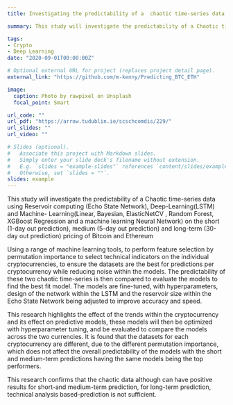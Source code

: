 ```yaml
---
title: Investigating the predictability of a  chaotic time-series data using    Reservoir computing, Deep-Learning and Machine- Learning on the        short-, medium- and long-term pricing of Bitcoin and Ethereum.

summary: This study will investigate the predictability of a Chaotic time-series data using Reservoir computing (Echo State Network), Deep-Learning(LSTM) and Machine- Learning(Linear, Bayesian, ElasticNetCV , Random Forest, XGBoost Regression and a machine learning Neural Network) on the short (1-day out prediction), medium (5-day out prediction) and long-term (30-day out prediction) pricing of Bitcoin and Ethereum.

tags: 
- Crypto
- Deep Learning
date: "2020-09-01T00:00:00Z"

# Optional external URL for project (replaces project detail page).
external_link: "https://github.com/m-kenny/Predicting_BTC_ETH"

image:
  caption: Photo by rawpixel on Unsplash
  focal_point: Smart

url_code: ""
url_pdf: "https://arrow.tudublin.ie/scschcomdis/229/"
url_slides: ""
url_video: ""

# Slides (optional).
#   Associate this project with Markdown slides.
#   Simply enter your slide deck's filename without extension.
#   E.g. `slides = "example-slides"` references `content/slides/example-slides.md`.
#   Otherwise, set `slides = ""`.
slides: example
---
```


This study will investigate the predictability of a Chaotic time-series data using Reservoir computing (Echo State Network), Deep-Learning(LSTM) and Machine- Learning(Linear, Bayesian, ElasticNetCV , Random Forest, XGBoost Regression and a machine learning Neural Network) on the short (1-day out prediction), medium (5-day out prediction) and long-term (30-day out prediction) pricing of Bitcoin and Ethereum

Using a range of machine learning tools, to perform feature selection by permutation importance to select technical indicators on the individual cryptocurrencies, to ensure the datasets are the best for predictions per cryptocurrency while reducing noise within the models. 
The predictability of these two chaotic time-series is then compared to evaluate the models to find the best fit model. The models are fine-tuned, with hyperparameters, design of the network within the LSTM and the reservoir size within the Echo State Network being adjusted to improve accuracy and speed.

This research highlights the effect of the trends within the cryptocurrency and its effect on predictive models, these models will then be optimized with hyperparameter tuning, and be evaluated to compare the models across the two currencies. 
It is found that the datasets for each cryptocurrency are different, due to the different permutation importance, which does not affect the overall predictability of the models with the short and medium-term predictions having the same models being the top performers.

This research confirms that the chaotic data although can have positive results for short-and medium-term prediction, for long-term prediction, technical analysis based-prediction is not sufficient.

